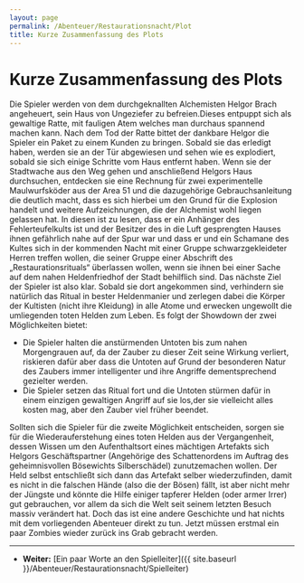 ```yaml
---
layout: page
permalink: /Abenteuer/Restaurationsnacht/Plot
title: Kurze Zusammenfassung des Plots
---
```


# Kurze Zusammenfassung des Plots

Die Spieler werden von dem durchgeknallten Alchemisten Helgor Brach angeheuert, sein Haus von Ungeziefer zu befreien.Dieses entpuppt sich als gewaltige Ratte, mit fauligen Atem welches man durchaus spannend machen kann. Nach dem Tod der Ratte bittet der dankbare Helgor die Spieler ein Paket zu einem Kunden zu bringen. Sobald sie das erledigt haben, werden sie an der Tür abgewiesen und sehen wie es explodiert, sobald sie sich einige Schritte vom Haus entfernt haben. Wenn sie der Stadtwache aus den Weg gehen und anschließend Helgors Haus durchsuchen, entdecken sie eine Rechnung für zwei experimentelle Maulwurfsköder aus der Area 51 und die dazugehörige Gebrauchsanleitung die deutlich macht, dass es sich hierbei um den Grund für die Explosion handelt und weitere Aufzeichnungen, die der Alchemist wohl liegen gelassen hat. In diesen ist zu lesen, dass er ein Anhänger des Fehlerteufelkults ist und der Besitzer des in die Luft gesprengten Hauses ihnen gefährlich nahe auf der Spur war und dass er und ein Schamane des Kultes sich in der kommenden Nacht mit einer Gruppe schwarzgekleideter Herren treffen wollen, die seiner Gruppe einer Abschrift des &bdquo;Restaurationsrituals&ldquo; überlassen wollen, wenn sie ihnen bei einer Sache auf dem nahen Heldenfriedhof der Stadt behilflich sind. Das nächste Ziel der Spieler ist also klar. Sobald sie dort angekommen sind, verhindern sie natürlich das Ritual in bester Heldenmanier und zerlegen dabei die Körper der Kultisten (nicht ihre Kleidung) in alle Atome und erwecken ungewollt die umliegenden toten Helden zum Leben. Es folgt der Showdown der zwei Möglichkeiten bietet:

- Die Spieler halten die anstürmenden Untoten bis zum nahen Morgengrauen auf, da der Zauber zu dieser Zeit seine Wirkung verliert, riskieren dafür aber dass die Untoten auf Grund der besonderen Natur des Zaubers immer intelligenter und ihre Angriffe dementsprechend gezielter werden.
- Die Spieler setzen das Ritual fort und die Untoten stürmen dafür in einem einzigen gewaltigen Angriff auf sie los,der sie vielleicht alles kosten mag, aber den Zauber viel früher beendet.

Sollten sich die Spieler für die zweite Möglichkeit entscheiden, sorgen sie für die Wiederauferstehung eines toten Helden aus der Vergangenheit, dessen Wissen um den Aufenthaltsort eines mächtigen Artefakts sich Helgors Geschäftspartner (Angehörige des Schattenordens im Auftrag des geheimnisvollen Bösewichts Silberschädel) zunutzemachen wollen. Der Held selbst entschließt sich dann das Artefakt selber wiederzufinden, damit es nicht in die falschen Hände (also die der Bösen) fällt, ist aber nicht mehr der Jüngste und könnte die Hilfe einiger tapferer Helden (oder armer Irrer) gut gebrauchen, vor allem da sich die Welt seit seinem letzten Besuch massiv verändert hat. Doch das ist eine andere Geschichte und hat nichts mit dem vorliegenden Abenteuer direkt zu tun. Jetzt müssen erstmal ein paar Zombies wieder zurück ins Grab gebracht werden.

***

- **Weiter:** [Ein paar Worte an den Spielleiter]({{ site.baseurl }}/Abenteuer/Restaurationsnacht/Spielleiter)
